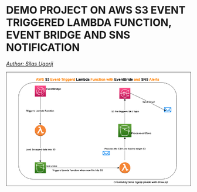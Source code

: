# DEMO PROJECT ON AWS S3 EVENT TRIGGERED LAMBDA FUNCTION, EVENT BRIDGE AND SNS NOTIFICATION

_[Author: Silas Ugorji](https://www.linkedin.com/in/silas-ugorji/)_

![alt text](https://github.com/silas247/AWS_S3_Lambda_Data_Transformation/blob/main/AWS_S3_Project.png?raw=true)
